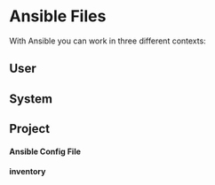 
# Ansible Files
With Ansible you can work in three different contexts:
## User
## System
## Project

#### Ansible Config File

#### inventory



<!--stackedit_data:
eyJoaXN0b3J5IjpbLTE3OTMzMzU5MjNdfQ==
-->
